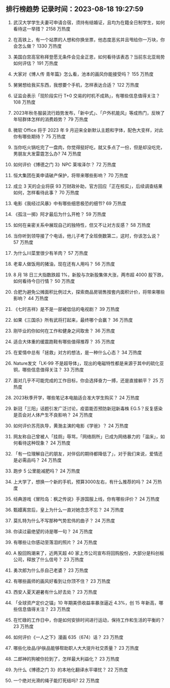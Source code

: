 
## 排行榜趋势 记录时间：2023-08-18 19:27:59
  
  1. 武汉大学学生夫妻可申请合宿，须持有结婚证，且均为在籍全日制学生，如何看待这一举措？ 2158 万热度
    
  2. 在高铁上，有一个站票的人想和你换坐票，他态度恶劣并且甩给你一万块，你会怎么做？ 1330 万热度
    
  3. 美国白宫高官称拜登愿无条件会见金正恩，如何看待该表态？当前东北亚局势如何评估？ 191 万热度
    
  4. 大家对《博人传 青年篇》怎么看，池本的画风你能接受吗？ 155 万热度
    
  5. 舅舅想给我买东西，我想要个手机，怎样表达合适？ 122 万热度
    
  6. 证监会表示「现阶段实行 T+0 交易的时机不成熟」，有哪些信息值得关注？ 108 万热度
    
  7. 2023年秋冬服装流行趋势发布，「新中式」、「户外机能风」等成热门，反映了年轻群体怎样的消费趋势？ 79 万热度
    
  8. 微软 Office 将于 2023 年 9 月迎来全新默认主题和字体，配色大变样，对此你有哪些期待？ 75 万热度
    
  9. 当你吃火锅吃完了一盘肉，你觉得挺好吃，就又多点了一份，但是却没吃完，男朋友大发雷霆怎么办? 74 万热度
    
  10. 如何评价《博德之门 3》NPC 莱埃泽尔？ 72 万热度
    
  11. 恒大集团在美申请破产保护，将带来哪些影响？ 70 万热度
    
  12. 成立 3 天的企业将获 93 万财政补助，官方回应「正在核实」，后续调查结果如何，怎样看待此事？ 70 万热度
    
  13. 电影《我经过风暴》中有哪些细思极恐的细节? 69 万热度
    
  14. 《孤注一掷》阿才最后为什么开枪？ 59 万热度
    
  15. 如何在亲密关系中展现自己的独特性，但又不让对方反感？ 58 万热度
    
  16. 当你听到领导接了个电话，他儿子考了全班倒数第二，这时，你该怎么说？ 57 万热度
    
  17. 为什么川菜里很少有羊肉？ 57 万热度
    
  18. 老辈人做饭用的猪油，现在还有人用吗？ 56 万热度
    
  19. 8 月 18 日三大指数跌超 1%，新股与次新股集体大涨，两市超 4000 股下跌，如何看待今日行情？ 50 万热度
    
  20. 合肥为避免公摊面积比例过大，探索商品房销售按套内面积计价，将带来哪些影响？ 44 万热度
    
  21. 《七时吉祥》是不是一部被低估的电视剧？ 39 万热度
    
  22. 如果《三国杀》所有武将打起来，最终哪个会赢？ 36 万热度
    
  23. 刚毕业的你如何在工作和健身之间取舍？ 36 万热度
    
  24. 适合大体重的缓震跑鞋有哪些值得推荐？ 35 万热度
    
  25. 在爱情中总有「拯救」对方的想法，是一种什么心态？ 34 万热度
    
  26. Nature发文「LK-99 不是超导体」，现出的电磁特性都是来源于其中的硫化亚铜，哪些信息值得关注？ 33 万热度
    
  27. 面对几乎不可能完成的工作目标，你会选择奋力一搏，还是直接躺平？ 25 万热度
    
  28. 2023秋季开学，哪些笔记本电脑适合准大学生购买？ 24 万热度
    
  29. 新冠「三阳」话题引发广泛讨论，疫苗能否预防新冠新毒株 EG.5？反复感染是否会对人体产生不良影响？ 24 万热度
    
  30. 如何评价苏亮执导，黄渤主演的电影《学爸》？ 24 万热度
    
  31. 网友称自己曾被人「挂厕」辱骂，「网络厕所」已成为网络暴力的「温床」，如何看待这种现象？ 24 万热度
    
  32. 「有一位理解自己的朋友，对伴侣的期待都降低了」，对于我们来说，爱情还是必需品吗？ 24 万热度
    
  33. 跑步 5 公里能减肥吗？ 24 万热度
    
  34. 上大学了，想换一个新的手机，预算3000左右，有什么推荐的吗？ 24 万热度
    
  35. 经典游戏《冒险岛：枫之传说》手游国服上线，你有哪些评价？ 24 万热度
    
  36. 甄嬛离宫后，皇上为什么一直对她念念不忘？ 24 万热度
    
  37. 莫扎特为什么不写那种气势宏伟的曲子？ 24 万热度
    
  38. 你读过最绝望的诗是哪一句？ 24 万热度
    
  39. 有哪些让你感动至落泪的照片？ 24 万热度
    
  40. A 股回购潮来了，近两天超 40 家上市公司宣布将回购股份，大部分是科创板公司，释放了什么信号？ 23 万热度
    
  41. 勇次郎为什么杀自己老婆？ 23 万热度
    
  42. 有哪些画师的画风好看到让你顶不住？ 23 万热度
    
  43. 西安人夏天避暑有什么好去处？ 23 万热度
    
  44. 「全球资产定价之锚」10 年期美债收益率暴涨逼近 4.3%，创 15 年新高，哪些信息值得关注？ 23 万热度
    
  45. 在忙碌的工作日中，你是如何安排时间进行运动，保持工作和生活的平衡的？ 23 万热度
    
  46. 如何评价《一人之下》漫画 635（674）话？ 23 万热度
    
  47. 哪些化妆品/护肤品能够帮助职人大大提升社交质量？ 23 万热度
    
  48. 二郎神的狗被你捡到了，怎样最大利益化？ 23 万热度
    
  49. 为什么《博德之门 3》的本地化翻译水平堪忧？ 22 万热度
    
  50. 一个绝对光滑的绳子能打死结吗? 22 万热度
    
